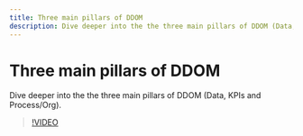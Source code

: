 ```yaml
---
title: Three main pillars of DDOM
description: Dive deeper into the the three main pillars of DDOM (Data, KPIs and Process/Org). 
---
```


# Three main pillars of DDOM
 
Dive deeper into the the three main pillars of DDOM (Data, KPIs and Process/Org).  

>[!VIDEO](https://video.tv.adobe.com/v/41692)

